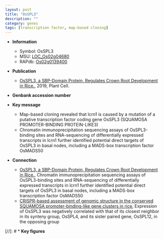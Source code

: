 ```yaml
---
layout: post
title: "OsSPL3"
description: ""
category: genes
tags: [transcription factor, map-based cloning]
---
```


* **Information**  
    + Symbol: OsSPL3  
    + MSU: [LOC_Os02g04680](http://rice.plantbiology.msu.edu/cgi-bin/ORF_infopage.cgi?orf=LOC_Os02g04680)  
    + RAPdb: [Os02g0139400](http://rapdb.dna.affrc.go.jp/viewer/gbrowse_details/irgsp1?name=Os02g0139400)  

* **Publication**  
    + [OsSPL3, a SBP-Domain Protein, Regulates Crown Root Development in Rice.](http://www.ncbi.nlm.nih.gov/pubmed?term=OsSPL3,+a+SBP-Domain+Protein,+Regulates+Crown+Root+Development+in+Rice.%5BTitle%5D), 2019, Plant Cell.

* **Genbank accession number**  

* **Key message**  
    + Map-based cloning revealed that lcrn1 is caused by a mutation of a putative transcription factor coding gene OsSPL3 (SQUAMOSA PROMOTER-BINDING PROTEIN-LIKE3)
    + Chromatin immunoprecipitation sequencing assays of OsSPL3-binding sites and RNA-sequencing of differentially expressed transcripts in lcrn1 further identified potential direct targets of OsSPL3 in basal nodes, including a MADS-box transcription factor OsMADS50

* **Connection**  
    + [OsSPL3, a SBP-Domain Protein, Regulates Crown Root Development in Rice.](http://www.ncbi.nlm.nih.gov/pubmed?term=OsSPL3,+a+SBP-Domain+Protein,+Regulates+Crown+Root+Development+in+Rice.%5BTitle%5D),  Chromatin immunoprecipitation sequencing assays of OsSPL3-binding sites and RNA-sequencing of differentially expressed transcripts in lcrn1 further identified potential direct targets of OsSPL3 in basal nodes, including a MADS-box transcription factor OsMADS50
    + [CRISPR-based assessment of genomic structure in the conserved SQUAMOSA promoter-binding-like gene clusters in rice](http://www.ncbi.nlm.nih.gov/pubmed?term=CRISPR-based+assessment+of+genomic+structure+in+the+conserved+SQUAMOSA+promoter-binding-like+gene+clusters+in+rice%5BTitle%5D),  Expression of OsSPL3 was negatively correlated with that of its closest neighbor in its synteny group, OsSPL4, and its sister paired gene, OsSPL12, in the opposing group

[//]: # * **Key figures**  


